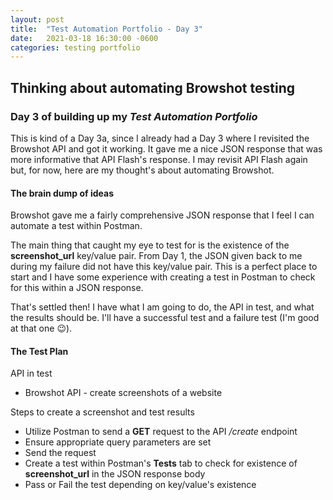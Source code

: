 ```yaml
---
layout: post
title:  "Test Automation Portfolio - Day 3"
date:   2021-03-18 16:30:00 -0600
categories: testing portfolio
---
```

<style type="text/css">
  .rss-subscribe {
	  display: none;
  }
</style>

## Thinking about automating Browshot testing

### Day 3 of building up my *Test Automation Portfolio*
This is kind of a Day 3a, since I already had a Day 3 where I revisited the Browshot API and got it working.  It gave me a nice JSON response that was more informative that API Flash's response.  I may revisit API Flash again but, for now, here are my thought's about automating Browshot.

#### The brain dump of ideas
Browshot gave me a fairly comprehensive JSON response that I feel I can automate a test within Postman.

The main thing that caught my eye to test for is the existence of the **screenshot_url** key/value pair.  From Day 1, the JSON given back to me during my failure did not have this key/value pair.  This is a perfect place to start and I have some experience with creating a test in Postman to check for this within a JSON response.

That's settled then!  I have what I am going to do, the API in test, and what the results should be.  I'll have a successful test and a failure test (I'm good at that one 😉).

#### The Test Plan
API in test
- Browshot API - create screenshots of a website

Steps to create a screenshot and test results
- Utilize Postman to send a **GET** request to the API */create* endpoint
- Ensure appropriate query parameters are set
- Send the request
- Create a test within Postman's **Tests** tab to check for existence of **screenshot_url** in the JSON response body
- Pass or Fail the test depending on key/value's existence